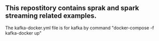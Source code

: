 ## This repostitory contains sprak and spark streaming related examples.
The kafka-docker.yml file is for kafka by command "docker-compose -f kafka-docker up"
